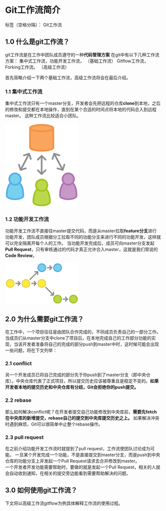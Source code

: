 ﻿# Git工作流简介

标签（空格分隔）： Git工作流

## 1.0 什么是git工作流？

git工作流是在工作中团队成员遵守的一种**代码管理方案**
在git中有以下几种工作流方案： 
集中式工作流，功能开发工作流，   （基础工作流）
Gitflow工作流，Forking工作流。   （高级工作流）

首先简略介绍一下两个基础工作流，高级工作流将会在最后介绍。

### 1.1 集中式工作流
集中式工作流只有一个master分支，开发者会先把远程的仓库**clone**到本地，之后的修改和提交都在本地操作，直到在某个合适的时间点将本地的代码合入到远程master。
这种工作流比较适合小团队。  

![](https://raw.githubusercontent.com/myuaggie/myuaggie1/master/git%20workflow/picture/jizhongshi.png)
### 1.2 功能开发工作流
功能开发工作流不直接往master提交代码，而是从master拉取**feature分支**进行功能开发，团队成员根据分工拉取不同的功能分支来进行不同的功能开发，这样就可以完全隔离开每个人的工作。
当功能开发完成后，成员可向master分支发起**Pull Request**，只有审核通过的代码才真正允许合入master，这就是我们常说的**Code Review**。  

![](https://raw.githubusercontent.com/myuaggie/myuaggie1/master/git%20workflow/picture/gongneng.png)

## 2.0 为什么需要git工作流？


在工作中，一个项目往往是由团队合作完成的，不同成员负责自己的一部分工作。当成员们从master分支中clone了项目后，在本地完成自己的工作部分功能的实现，当该开发者准备将自己的完成的部分push到master中时，这时候可能会出现一些问题，将在下文列举：

### 2.1 conflict

另一个开发成员已将自己完成的部分先于你push到了master分支（即中央仓库）。中央仓库代表了正式项目，所以提交历史应该被尊重且是稳定不变的。**如果开发者本地的提交历史和中央仓库有分歧，Git会拒绝你的push提交。**

### 2.2 rebase

那么如何解决conflict呢？在开发者提交自己功能修改到中央库前，**需要先fetch在中央库的新增提交，rebase自己的提交到中央库提交历史之上。**
如果解决冲突时遇到麻烦，Git可以很简单中止整个rebase操作。

### 2.3 pull request

在之前介绍功能开发工作流时就提到了pull request，工作流使团队讨论成为可能。 
一旦某个开发完成一个功能，不是直接提交到master分支，而是push到中央仓库的功能分支上并发起一个Pull Request请求去合并修改到master。  
一个开发者开发功能需要帮助时，要做的就是发起一个Pull Request，相关的人就会自动收到通知，在相关的提交旁边能看到需要帮助解决的问题。

## 3.0 如何使用git工作流？
下文将以高级工作流gitflow为例具体解释工作流的使用过程。


